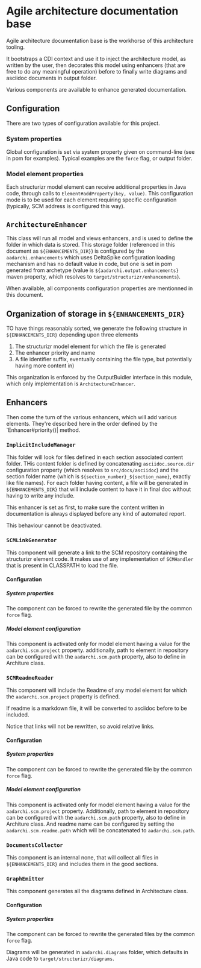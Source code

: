 # Agile architecture documentation base

Agile architecture documentation base is the workhorse of this architecture tooling.

It bootstraps a CDI context and use it to inject the architecture model, as written by the user, 
then decorates this model using enhancers (that are free to do any meaningful operation)
before to finally write diagrams and asciidoc documents in output folder.

Various components are available to enhance generated documentation.

## Configuration
There are two types of configuration available for this project.

### System properties
Global configuration is set via system property given on command-line (see in pom for examples).
Typical examples are the `force` flag, or output folder.

### Model element properties
Each structurizr model element can receive additional properties in Java code, through calls to `Element#addProperty(key, value)`.
This configuration mode is to be used for each element requiring specific configuration (typically, SCM address is configured this way).

## `ArchitectureEnhancer`
This class will run all model and views enhancers, and is used to define the folder in which data is stored.
This storage folder (referenced in this document as `${ENHANCEMENTS_DIR}`) is configured by the `aadarchi.enhancements` which uses DeltaSpike configuration loading mechanism and has no default value in code, but one is set in pom generated from archetype (value is `${aadarchi.output.enhancements}` maven property, which resolves to `target/structurizr/enhancements`).

When available, all components configuration properties are mentionned in this document.

## Organization of storage in `${ENHANCEMENTS_DIR}`
TO have things reasonably sorted, we generate the following structure in `${ENHANCEMENTS_DIR}` depending upon three elements

1. The structurizr model element for which the file is generated
1. The enhancer priority and name
1. A file identifier suffix, eventually containing the file type, but potentially having more content in)

This organization is enforced by the OutputBuidler interface in this module, which only implementation is `ArchitectureEnhancer`.

## Enhancers
Then come the turn of the various enhancers, which will add various elements.
They're described here in the order defined by the `Enhancer#priority()|  method.

### `ImplicitIncludeManager`

This folder will look for files defined in each section associated content folder.
THis content folder is defined by concatenating `asciidoc.source.dir` configuration property (which resolves to `src/docs/asciidoc`) and the section folder name (which is `${section_number}_${section_name}`, exactly like file names).
For each folder having content, a file will be generated in `${ENHANCEMENTS_DIR}` that will include content to have it in final doc without having to write any include.

This enhancer is set as first, to make sure the content written in documentation is always displayed before any kind of automated report.

This behaviour cannot be deactivated.

### `SCMLinkGenerator`

This component will generate a link to the SCM repository containing the structurizr element code. It makes use of any implementation of `SCMHandler` that is present in CLASSPATH to load the file.

#### Configuration
##### System properties
The component can be forced to rewrite the generated file by the common `force` flag.

##### Model element configuration
This component is activated only for model element having a value for the `aadarchi.scm.project` property.
additionally, path to element in repository can be configured with the `aadarchi.scm.path` property, also to define in Architure class.

### `SCMReadmeReader`

This component will include the Readme of any model element for which the `aadarchi.scm.project` property is defined.

If readme is a markdown file, it will be converted to asciidoc before to be included.

Notice that links will not be rewritten, so avoid relative links.


#### Configuration
##### System properties
The component can be forced to rewrite the generated file by the common `force` flag.

##### Model element configuration
This component is activated only for model element having a value for the `aadarchi.scm.project` property.
Additionally, path to element in repository can be configured with the `aadarchi.scm.path` property, also to define in Architure class.
And readme name can be configured by setting the `aadarchi.scm.readme.path` which will be concatenated to `aadarchi.scm.path`.

### `DocumentsCollector`
This component is an internal none, that will collect all files in `${ENHANCEMENTS_DIR}` and includes them in the good sections.

### `GraphEmitter`

This component generates all the diagrams defined in Architecture class.

#### Configuration
##### System properties
The component can be forced to rewrite the generated files by the common `force` flag.

Diagrams will be generated in `aadarchi.diagrams` folder, which defaults in Java code to `target/structurizr/diagrams`.
